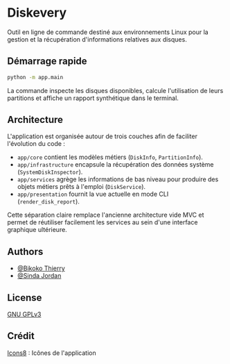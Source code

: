 # Diskevery

Outil en ligne de commande destiné aux environnements Linux pour la gestion et la récupération d'informations relatives aux disques.

## Démarrage rapide

```bash
python -m app.main
```

La commande inspecte les disques disponibles, calcule l'utilisation de leurs partitions et affiche un rapport synthétique dans le terminal.

## Architecture

L'application est organisée autour de trois couches afin de faciliter l'évolution du code :

- `app/core` contient les modèles métiers (`DiskInfo`, `PartitionInfo`).
- `app/infrastructure` encapsule la récupération des données système (`SystemDiskInspector`).
- `app/services` agrège les informations de bas niveau pour produire des objets métiers prêts à l'emploi (`DiskService`).
- `app/presentation` fournit la vue actuelle en mode CLI (`render_disk_report`).

Cette séparation claire remplace l'ancienne architecture vide MVC et permet de réutiliser facilement les services au sein d'une interface graphique ultérieure.


## Authors

- [@Bikoko Thierry](https://www.github.com/BikTH)
- [@Sinda Jordan](https://www.github.com/sinda-678)


## License

[GNU GPLv3](https://choosealicense.com/licenses/gpl-3.0/)


## Crédit

[Icons8](https://icones8.fr) : Icônes de l'application


